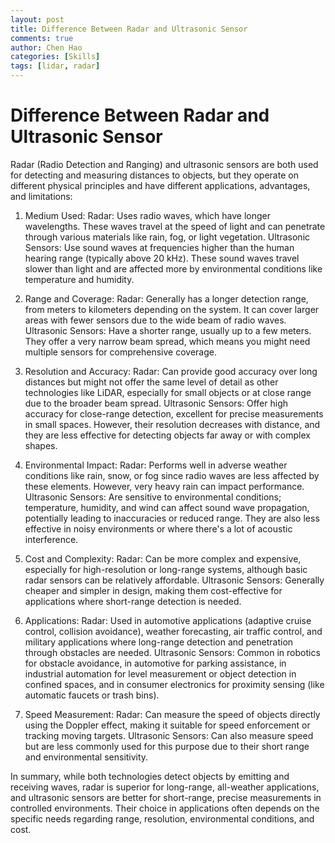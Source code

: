 ```yaml
---
layout: post
title: Difference Between Radar and Ultrasonic Sensor
comments: true
author: Chen Hao
categories: [Skills]
tags: [lidar, radar]
---
```


# Difference Between Radar and Ultrasonic Sensor

Radar (Radio Detection and Ranging) and ultrasonic sensors are both used for detecting and measuring distances to objects, but they operate on different physical principles and have different applications, advantages, and limitations:

1. Medium Used:
Radar: Uses radio waves, which have longer wavelengths. These waves travel at the speed of light and can penetrate through various materials like rain, fog, or light vegetation.
Ultrasonic Sensors: Use sound waves at frequencies higher than the human hearing range (typically above 20 kHz). These sound waves travel slower than light and are affected more by environmental conditions like temperature and humidity.

2. Range and Coverage:
Radar: Generally has a longer detection range, from meters to kilometers depending on the system. It can cover larger areas with fewer sensors due to the wide beam of radio waves.
Ultrasonic Sensors: Have a shorter range, usually up to a few meters. They offer a very narrow beam spread, which means you might need multiple sensors for comprehensive coverage.

3. Resolution and Accuracy:
Radar: Can provide good accuracy over long distances but might not offer the same level of detail as other technologies like LiDAR, especially for small objects or at close range due to the broader beam spread.
Ultrasonic Sensors: Offer high accuracy for close-range detection, excellent for precise measurements in small spaces. However, their resolution decreases with distance, and they are less effective for detecting objects far away or with complex shapes.

4. Environmental Impact:
Radar: Performs well in adverse weather conditions like rain, snow, or fog since radio waves are less affected by these elements. However, very heavy rain can impact performance.
Ultrasonic Sensors: Are sensitive to environmental conditions; temperature, humidity, and wind can affect sound wave propagation, potentially leading to inaccuracies or reduced range. They are also less effective in noisy environments or where there's a lot of acoustic interference.

5. Cost and Complexity:
Radar: Can be more complex and expensive, especially for high-resolution or long-range systems, although basic radar sensors can be relatively affordable.
Ultrasonic Sensors: Generally cheaper and simpler in design, making them cost-effective for applications where short-range detection is needed.

6. Applications:
Radar: Used in automotive applications (adaptive cruise control, collision avoidance), weather forecasting, air traffic control, and military applications where long-range detection and penetration through obstacles are needed.
Ultrasonic Sensors: Common in robotics for obstacle avoidance, in automotive for parking assistance, in industrial automation for level measurement or object detection in confined spaces, and in consumer electronics for proximity sensing (like automatic faucets or trash bins).

7. Speed Measurement:
Radar: Can measure the speed of objects directly using the Doppler effect, making it suitable for speed enforcement or tracking moving targets.
Ultrasonic Sensors: Can also measure speed but are less commonly used for this purpose due to their short range and environmental sensitivity.

In summary, while both technologies detect objects by emitting and receiving waves, radar is superior for long-range, all-weather applications, and ultrasonic sensors are better for short-range, precise measurements in controlled environments. Their choice in applications often depends on the specific needs regarding range, resolution, environmental conditions, and cost.